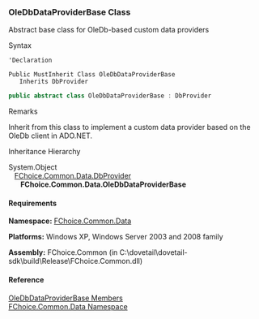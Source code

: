 ﻿### OleDbDataProviderBase Class

Abstract base class for OleDb-based custom data providers

Syntax

```vbnet
'Declaration

Public MustInherit Class OleDbDataProviderBase 
   Inherits DbProvider
```

```csharp
public abstract class OleDbDataProviderBase : DbProvider
```

Remarks

Inherit from this class to implement a custom data provider based on the OleDb client in ADO.NET.

Inheritance Hierarchy

System.Object  
   [FChoice.Common.Data.DbProvider](FChoice.Common~FChoice.Common.Data.DbProvider.md)  
      **FChoice.Common.Data.OleDbDataProviderBase**  

#### Requirements

**Namespace:** [FChoice.Common.Data](FChoice.Common~FChoice.Common.Data_namespace.md)

**Platforms:** Windows XP, Windows Server 2003 and 2008 family

**Assembly:** FChoice.Common (in C:\\dovetail\\dovetail-sdk\\build\\Release\\FChoice.Common.dll)

#### Reference

[OleDbDataProviderBase Members](FChoice.Common~FChoice.Common.Data.OleDbDataProviderBase_members.md)  
[FChoice.Common.Data Namespace](FChoice.Common~FChoice.Common.Data_namespace.md)